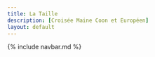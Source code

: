 ```yaml
---
title: La Taille
description: [Croisée Maine Coon et Européen]
layout: default
---
```


{% include navbar.md %}
